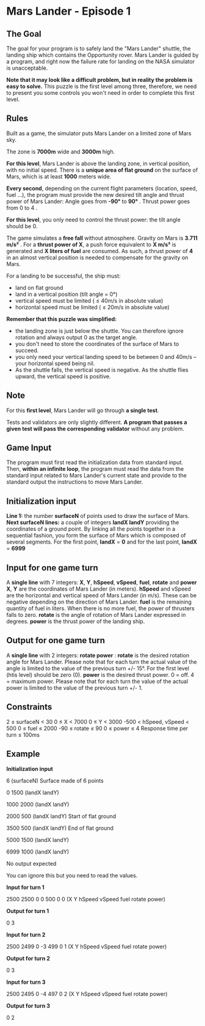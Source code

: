 # Mars Lander - Episode 1

## The Goal
The goal for your program is to safely land the "Mars Lander" shuttle, the landing ship which contains the Opportunity rover. Mars Lander is guided by a program, and right now the failure rate for landing on the NASA simulator is unacceptable.

**Note that it may look like a difficult problem, but in reality the problem is easy to solve.** This puzzle is the first level among three, therefore, we need to present you some controls you won't need in order to complete this first level.

## Rules

Built as a game, the simulator puts Mars Lander on a limited zone of Mars sky.

The zone is **7000m** wide and **3000m** high.

**For this level**, Mars Lander is above the landing zone, in vertical position, with no initial speed.
There is a **unique area of flat ground** on the surface of Mars, which is at least **1000** meters wide.

**Every second**, depending on the current flight parameters (location, speed, fuel ...), the program must provide the new desired tilt angle and thrust power of Mars Lander:
	Angle goes from **-90°** to **90°** . Thrust power goes from 0 to 4 .

**For this level**, you only need to control the thrust power: the tilt angle should be 0.

The game simulates a **free fall** without atmosphere. Gravity on Mars is **3.711 m/s²** . For a **thrust power of X**, a push force equivalent to **X m/s²** is generated and **X liters of fuel** are consumed. As such, a thrust power of **4** in an almost vertical position is needed to compensate for the gravity on Mars.

For a landing to be successful, the ship must:
- land on flat ground
- land in a vertical position (tilt angle = 0°)
- vertical speed must be limited ( ≤ 40m/s in absolute value)
- horizontal speed must be limited ( ≤ 20m/s in absolute value)

**Remember that this puzzle was simplified:**
- the landing zone is just below the shuttle. You can therefore ignore rotation and always output 0 as the target angle.
- you don't need to store the coordinates of the surface of Mars to succeed.
- you only need your vertical landing speed to be between 0 and 40m/s – your horizontal speed being nil.
- As the shuttle falls, the vertical speed is negative. As the shuttle flies upward, the vertical speed is positive.
 	
## Note
For this **first level**, Mars Lander will go through **a single test**.

Tests and validators are only slightly different. **A program that passes a given test will pass the corresponding validator** without any problem.

## Game Input
The program must first read the initialization data from standard input. Then, **within an infinite loop**, the program must read the data from the standard input related to Mars Lander's current state and provide to the standard output the instructions to move Mars Lander.

## Initialization input
**Line 1:** the number **surfaceN** of points used to draw the surface of Mars.
**Next surfaceN lines:** a couple of integers **landX landY** providing the coordinates of a ground point. By linking all the points together in a sequential fashion, you form the surface of Mars which is composed of several segments. For the first point, **landX** = **0** and for the last point, **landX** = **6999**

## Input for one game turn
A **single line** with 7 integers: **X**, **Y**, **hSpeed**, **vSpeed**, **fuel**, **rotate** and **power**
**X**, **Y** are the coordinates of Mars Lander (in meters).
**hSpeed** and vSpeed are the horizontal and vertical speed of Mars Lander (in m/s). These can be negative depending on the direction of Mars Lander.
**fuel** is the remaining quantity of fuel in liters. When there is no more fuel, the power of thrusters falls to zero.
**rotate** is the angle of rotation of Mars Lander expressed in degrees.
**power** is the thrust power of the landing ship.

## Output for one game turn
A **single line** with 2 integers: **rotate power** :
**rotate** is the desired rotation angle for Mars Lander. Please note that for each turn the actual value of the angle is limited to the value of the previous turn +/- 15°. For the first level (htis level) should be zero (0).
**power** is the desired thrust power. 0 = off. 4 = maximum power. Please note that for each turn the value of the actual power is limited to the value of the previous turn +/- 1.

## Constraints
2 ≤ surfaceN < 30
0 ≤ X < 7000
0 ≤ Y < 3000
-500 < hSpeed, vSpeed < 500
0 ≤ fuel ≤ 2000
-90 ≤ rotate ≤ 90
0 ≤ power ≤ 4
Response time per turn ≤ 100ms

## Example
**Initialization input**

6	(surfaceN) Surface made of 6 points

0 1500	(landX landY)

1000 2000	(landX landY)

2000 500	(landX landY) Start of flat ground

3500 500	(landX landY) End of flat ground

5000 1500	(landX landY)

6999 1000	(landX landY)

No output expected

You can ignore this but you need to read the values.

**Input for turn 1**

2500 2500 0 0 500 0 0 	(X Y hSpeed vSpeed fuel rotate power)

**Output for turn 1**

0 3

**Input for turn 2**

2500 2499 0 -3 499 0 1 	(X Y hSpeed vSpeed fuel rotate power)

**Output for turn 2**

0 3

**Input for turn 3**

2500 2495 0 -4 497 0 2 	(X Y hSpeed vSpeed fuel rotate power)

**Output for turn 3**

0 2
